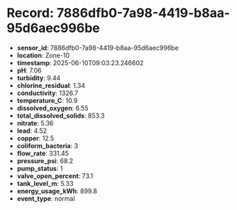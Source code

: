 # Record: 7886dfb0-7a98-4419-b8aa-95d6aec996be

- **sensor_id**: 7886dfb0-7a98-4419-b8aa-95d6aec996be
- **location**: Zone-10
- **timestamp**: 2025-06-10T09:03:23.246602
- **pH**: 7.06
- **turbidity**: 9.44
- **chlorine_residual**: 1.34
- **conductivity**: 1326.7
- **temperature_C**: 10.9
- **dissolved_oxygen**: 6.55
- **total_dissolved_solids**: 853.3
- **nitrate**: 5.36
- **lead**: 4.52
- **copper**: 12.5
- **coliform_bacteria**: 3
- **flow_rate**: 331.45
- **pressure_psi**: 68.2
- **pump_status**: 1
- **valve_open_percent**: 73.1
- **tank_level_m**: 5.33
- **energy_usage_kWh**: 899.8
- **event_type**: normal